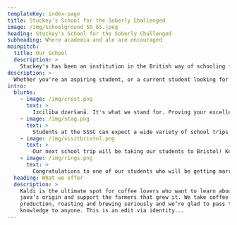 ```yaml
---
templateKey: index-page
title: Stuckey's School for the Soberly Challenged
image: /img/schoolground_50_65.jpeg
heading: Stuckey's School for the Soberly Challenged
subheading: Where academia and ale are encouraged
mainpitch:
  title: Our School
  description: >
    Stuckey's has been an institution in the British way of schooling for generations. Many a Stuckey has passed through the school, going on to achieve great things. It is true that one of our alumni, Sam, is now even a full time Brewer. 
description: >-
  Whether you're an aspiring student, or a current student looking for information regarding upcoming trips and acitivities, you're in the right place. Have a look around, and get in touch with any of our teachers if you need a prospectus or more information.
intro:
  blurbs:
    - image: /img/crest.png
      text: >
        Izcilība dzeršanā. It's what we stand for. Proving your excellence in drinking is one of the first steps towards becoming a student at the SSSC. But once you're in, you're in for good.
    - image: /img/stag.png
      text: >
        Students at the SSSC can expect a wide variety of school trips. Whether you're a stag or not, you'll  find our enrichment programs extremely enlightening.
    - image: /img/visitbristol.png
      text: >
        Our next school trip will be taking our students to Bristol! Keep an eye out on our blog posts for information on what you'll need & for live updates!
    - image: /img/rings.png
      text: >
        Congratulations to one of our students who will be getting married this summer!
  heading: What we offer
  description: >
    Kaldi is the ultimate spot for coffee lovers who want to learn about their
    java’s origin and support the farmers that grew it. We take coffee
    production, roasting and brewing seriously and we’re glad to pass that
    knowledge to anyone. This is an edit via identity...
---
```

